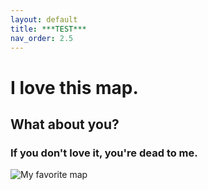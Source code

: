 ```yaml
---
layout: default
title: ***TEST***
nav_order: 2.5
---
```


# I love this map.
## What about you?
### If you don't love it, you're dead to me.

![My favorite map](img/fav-map.png)
